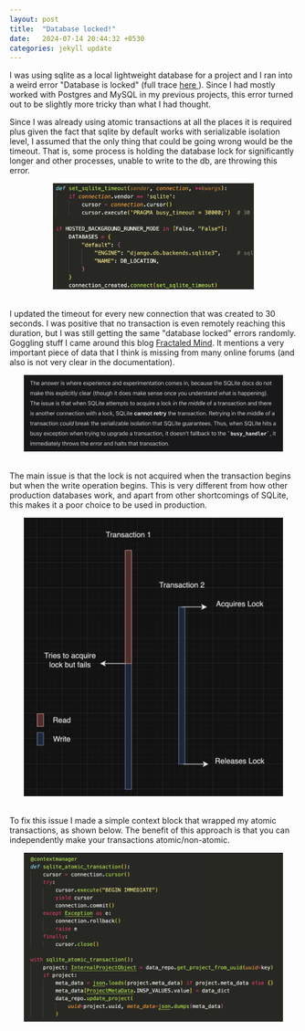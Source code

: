 ```yaml
---
layout: post
title:  "Database locked!"
date:   2024-07-14 20:44:32 +0530
categories: jekyll update
---
```


I was using sqlite as a local lightweight database for a project and I ran into a weird error "Database is locked" (full trace <a href="/asset/images/database_locked.png" target="_blank">here
</a>). Since I had mostly worked with Postgres and MySQL in my previous projects, this error turned out to be slightly more tricky than what I had thought.

Since I was already using atomic transactions at all the places it is required plus given the fact that sqlite by default works with serializable isolation level, I assumed that the only thing that could be going wrong would be the timeout. That is, some process is holding the database lock for significantly longer and other processes, unable to write to the db, are throwing this error.

<div style="text-align: center;">
  <img src="/asset/images/sqlite_timeout.png" alt="Discord bot" style="max-height: 600px; max-width: 70%; margin: 0 auto;">
</div>
<br>

I updated the timeout for every new connection that was created to 30 seconds. I was positive that no transaction is even remotely reaching this duration, but I was still getting the same "database locked" errors randomly. Goggling stuff I came around this blog <a href="https://fractaledmind.github.io/2023/12/11/sqlite-on-rails-improving-concurrency/" target="_blank">Fractaled Mind</a>. It mentions a very important piece of data that I think is missing from many online forums (and also is not very clear in the documentation). 

<div style="text-align: center;">
  <img src="/asset/images/sqlite_lock.png" alt="Discord bot" style="max-height: 600px; max-width: 90%; margin: 0 auto;">
</div>
<br>

The main issue is that the lock is not acquired when the transaction begins but when the write operation begins. This is very different from how other production databases work, and apart from other shortcomings of SQLite, this makes it a poor choice to be used in production.
<div style="text-align: center;">
  <img src="/asset/images/transaction_lock.png" alt="Transaction Lock" style="max-height: 600px; max-width: 90%; margin: 0 auto;">
</div>
<br>

To fix this issue I made a simple context block that wrapped my atomic transactions, as shown below. The benefit of this approach is that you can independently make your transactions atomic/non-atomic.

<div style="text-align: center;">
  <img src="/asset/images/sqlite_atomic_context.png" alt="Transaction Lock" style="max-height: 600px; max-width: 90%; margin: 0 auto;">
</div>
<br>